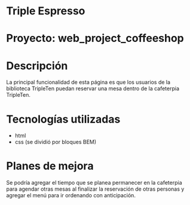 # Triple Espresso

# Proyecto: web_project_coffeeshop

# Descripción

La principal funcionalidad de esta página es que los usuarios de la biblioteca TripleTen puedan reservar una mesa dentro de la cafeterpia TripleTen.

# Tecnologías utilizadas

- html
- css (se dividió por bloques BEM)

# Planes de mejora

Se podría agregar el tiempo que se planea permanecer en la cafeterpia para agendar otras mesas al finalizar la reservación de otras personas y agregar el menú para ir ordenando con anticipación.

